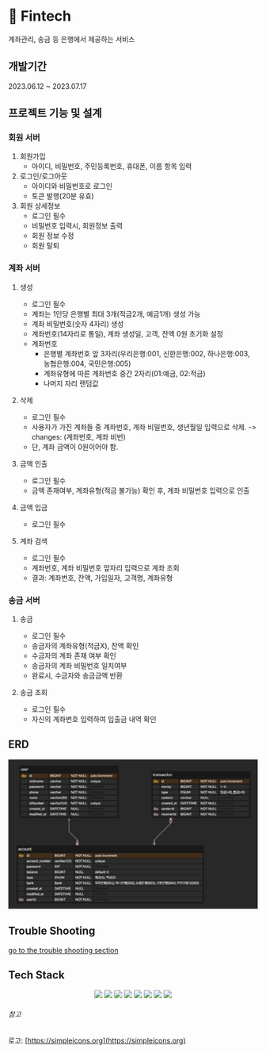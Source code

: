 # 💸 Fintech
계좌관리, 송금 등 은행에서 제공하는 서비스

## 개발기간
2023.06.12 ~ 2023.07.17


## 프로젝트 기능 및 설계
### 회원 서버
1. 회원가입
   - 아이디, 비밀번호, 주민등록번호, 휴대폰, 이름 항목 입력
2. 로그인/로그아웃
   - 아이디와 비밀번호로 로그인
   - 토큰 발행(20분 유효)
3. 회원 상세정보
   - 로그인 필수
   - 비밀번호 입력시, 회원정보 출력
   - 회원 정보 수정
   - 회원 탈퇴

### 계좌 서버
1. 생성
    - 로그인 필수
    - 계좌는 1인당 은행별 최대 3개(적금2개, 예금1개) 생성 가능
    - 계좌 비밀번호(숫자 4자리) 생성
    - 계좌번호(14자리로 통일), 계좌 생성일, 고객, 잔액 0원 초기화 설정
    - 계좌번호
      - 은행별 계좌번호 앞 3자리(우리은행:001, 신한은행:002, 하나은행:003, 농협은행:004, 국민은행:005)
      - 계좌유형에 따른 계좌번호 중간 2자리(01:예금, 02:적금)
      - 나머지 자리 랜덤값
      
2. 삭제
    - 로그인 필수
    - 사용자가 가진 계좌들 중 계좌번호, 계좌 비밀번호, 생년월일 입력으로 삭제. -> changes: (계좌번호, 계좌 비번)
    - 단, 계좌 금액이 0원이어야 함.

3. 금액 인출
    - 로그인 필수
    - 금액 존재여부, 계좌유형(적금 불가능) 확인 후, 계좌 비밀번호 입력으로 인출
    
4. 금액 입금
    - 로그인 필수
    
5. 계좌 검색
    - 로그인 필수
    - 계좌번호, 계좌 비밀번호 앞자리 입력으로 계좌 조회
    - 결과: 계좌번호, 잔액, 가입일자, 고객명, 계좌유형
   
### 송금 서버
1. 송금 
    - 로그인 필수
    - 송금자의 계좌유형(적금X), 잔액 확인
    - 수금자의 계좌 존재 여부 확인
    - 송금자의 계좌 비밀번호 일치여부
    - 완료시, 수금자와 송금금액 반환

2. 송금 조회
    - 로그인 필수
    - 자신의 계좌번호 입력하여 입출금 내역 확인

## ERD
![ERD](doc/img/erd.png)

## Trouble Shooting
[go to the trouble shooting section](doc/TROUBLE_SHOOTING.md)

## Tech Stack
<div align=center> 
   <img src="https://img.shields.io/badge/java-007396?style=for-the-badge&logo=java&logoColor=white"> 
   <img src="https://img.shields.io/badge/spring-6DB33F?style=for-the-badge&logo=spring&logoColor=white"> 
   <img src="https://img.shields.io/badge/mysql-4479A1?style=for-the-badge&logo=mysql&logoColor=white">
   <img src="https://img.shields.io/badge/jsonwebtokens-000000?style=for-the-badge&logo=git&logoColor=white">
   <img src="https://img.shields.io/badge/docker-2496ED?style=for-the-badge&logo=git&logoColor=white">
   <img src="https://img.shields.io/badge/mailgun-F06B66?style=for-the-badge&logo=git&logoColor=white">
   <img src="https://img.shields.io/badge/swagger-85EA2D?style=for-the-badge&logo=git&logoColor=white">
   <img src="https://img.shields.io/badge/git-F05032?style=for-the-badge&logo=git&logoColor=white">
</div>

###### 참고
로고: [https://simpleicons.org](https://simpleicons.org)
